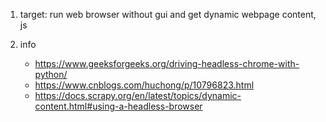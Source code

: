 1. target: run web browser without gui and get dynamic webpage content, js 

2. info
   - https://www.geeksforgeeks.org/driving-headless-chrome-with-python/
   - https://www.cnblogs.com/huchong/p/10796823.html
   - https://docs.scrapy.org/en/latest/topics/dynamic-content.html#using-a-headless-browser
